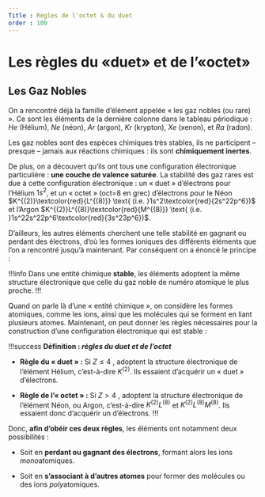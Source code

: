 ```yaml
---
Title : Règles de l'octet & du duet
order : 100
---
```


# Les règles du «duet» et de l’«octet»

## Les Gaz Nobles

On a rencontré déjà la famille d’élément appelée « les gaz nobles (ou
rare) ». Ce sont les éléments de la dernière colonne dans le tableau
périodique : $He$ (Hélium), $Ne$ (néon), $Ar$
(argon), $Kr$ (krypton), $Xe$ (xenon), et $Ra$
(radon).

Les gaz nobles sont des espèces chimiques très stables, ils ne
participent – presque – jamais aux réactions chimiques : ils sont
**chimiquement inertes**.

De plus, on a découvert qu’ils ont tous une configuration électronique
particulière : **une couche de valence saturée**. La stabilité des gaz
rares est due à cette configuration électronique : un « duet »
d’électrons pour l’Hélium $1s^2$, et un « octet » (oct=8 en grec)
d’électrons pour le Néon
$K^{(2)}\textcolor{red}{L^{(8)}} \text{ (i.e. }1s^2\textcolor{red}{2s^22p^6})$
et l’Argon
$K^{(2)}L^{(8)}\textcolor{red}{M^{(8)}} \text{ (i.e. }1s^22s^22p^6\textcolor{red}{3s^23p^6})$.

D’ailleurs, les autres éléments cherchent une telle stabilité en gagnant
ou perdant des électrons, d’où les formes ioniques des différents
éléments que l’on a rencontré jusqu’à maintenant. Par conséquent on a
énoncé le principe :

!!!info
Dans une entité chimique **stable**, les éléments adoptent la même
structure électronique que celle du gaz noble de numéro atomique le plus
proche.
!!!

Quand on parle là d’une « entité chimique », on considère les formes
atomiques, comme les ions, ainsi que les molécules qui se forment en
liant plusieurs atomes. Maintenant, on peut donner les règles
nécessaires pour la construction d’une configuration électronique qui
est stable :

!!!success **Définition : *règles du duet et de l’octet***

- **Règle du « duet » :** Si $Z\leq4$ , adoptent la structure
  électronique de l’élément Hélium, c’est-à-dire $K^{(2)}$. Ils
  essaient d’acquérir un « duet » d’électrons.

- **Règle de l’« octet » :** Si $Z>4$ , adoptent la structure
  électronique de l’élément Néon, ou Argon, c’est-à-dire
  $K^{(2)}L^{(8)}$ et $K^{(2)}L^{(8)}M^{(8)}$. Ils essaient donc
  d’acquérir un d’électrons.
!!!

Donc, **afin d’obéir ces deux règles**, les éléments ont notamment deux
possibilités :

- Soit en **perdant ou gagnant des électrons**, formant alors les ions
  *mono*atomiques.

- Soit en **s’associant à d’autres atomes** pour former des molécules ou
  des ions *poly*atomiques.

